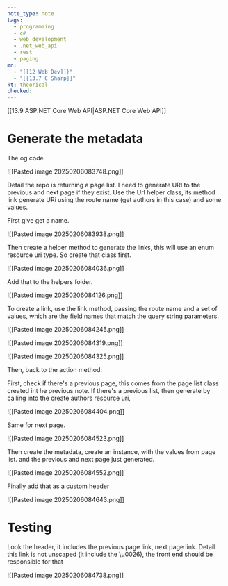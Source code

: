 ```yaml
---
note_type: note
tags:
  - programming
  - c#
  - web_development
  - .net_web_api
  - rest
  - paging
mn:
  - "[[12 Web Dev]]}"
  - "[[13.7 C Sharp]]"
kt: theorical
checked:
---
```

[[13.9 ASP.NET Core Web API|ASP.NET Core Web API]]

# Generate the metadata
The og code

![[Pasted image 20250206083748.png]]

Detail the repo is returning a page list. I need to generate URI to the previous and next page if they exist. Use the Url helper class, its method link generate URi using the route name (get authors in this case) and some values.

First give get a name.

![[Pasted image 20250206083938.png]]

Then create a helper method to generate the links, this will use an enum resource uri type. So create that class first. 

![[Pasted image 20250206084036.png]]

Add that to the helpers folder.

![[Pasted image 20250206084126.png]]

To create a link, use the link method, passing the route name and a set of values, which are the field names that match the query string parameters. 

![[Pasted image 20250206084245.png]]

![[Pasted image 20250206084319.png]]

![[Pasted image 20250206084325.png]]

Then, back to the action method:

First, check if there's a previous page, this comes from the page list class created int he previous note. If there's a previous list, then generate by calling into the create authors resource uri, 

![[Pasted image 20250206084404.png]]

Same for next page.

![[Pasted image 20250206084523.png]]

Then create the metadata, create an instance, with the values from page list. and the previous and next page just generated.

![[Pasted image 20250206084552.png]]

Finally add that as a custom header

![[Pasted image 20250206084643.png]]

# Testing
Look the header, it includes the previous page link, next page link. Detail this link is not unscaped (it include the \u0026), the front end should be responsible for that

![[Pasted image 20250206084738.png]]